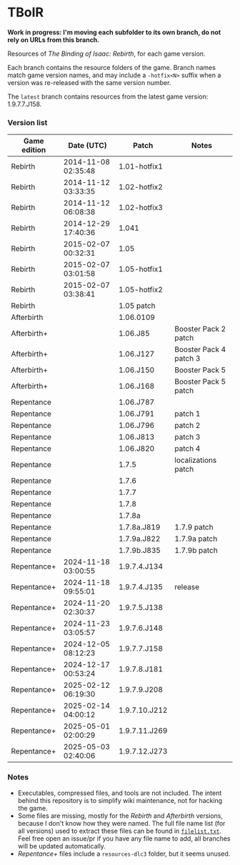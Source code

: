 # TBoIR
**Work in progress: I'm moving each subfolder to its own branch, do not rely on URLs from this branch.**

Resources of *The Binding of Isaac: Rebirth*, for each game version.

Each branch contains the resource folders of the game. Branch names match game version names, and may include a `-hotfix<N>` suffix when a version was re-released with the same version number.

The `latest` branch contains resources from the latest game version: 1.9.7.7.J158.

### Version list

| Game edition | Date (UTC)          | Patch         | Notes                  |
|--------------|---------------------|---------------|------------------------|
| Rebirth      | 2014-11-08 02:35:48 | 1.01-hotfix1  |                        |
| Rebirth      | 2014-11-12 03:33:35 | 1.02-hotfix2  |                        |
| Rebirth      | 2014-11-12 06:08:38 | 1.02-hotfix3  |                        |
| Rebirth      | 2014-12-29 17:40:36 | 1.041         |                        |
| Rebirth      | 2015-02-07 00:32:31 | 1.05          |                        |
| Rebirth      | 2015-02-07 03:01:58 | 1.05-hotfix1  |                        |
| Rebirth      | 2015-02-07 03:38:41 | 1.05-hotfix2  |                        |
| Rebirth      |                     | 1.05 patch    |                        |
| Afterbirth   |                     | 1.06.0109     |                        |
| Afterbirth+  |                     | 1.06.J85      | Booster Pack 2 patch   |
| Afterbirth+  |                     | 1.06.J127     | Booster Pack 4 patch 3 |
| Afterbirth+  |                     | 1.06.J150     | Booster Pack 5         |
| Afterbirth+  |                     | 1.06.J168     | Booster Pack 5 patch   |
| Repentance   |                     | 1.06.J787     |                        |
| Repentance   |                     | 1.06.J791     | patch 1                |
| Repentance   |                     | 1.06.J796     | patch 2                |
| Repentance   |                     | 1.06.J813     | patch 3                |
| Repentance   |                     | 1.06.J820     | patch 4                |
| Repentance   |                     | 1.7.5         | localizations patch    |
| Repentance   |                     | 1.7.6         |                        |
| Repentance   |                     | 1.7.7         |                        |
| Repentance   |                     | 1.7.8         |                        |
| Repentance   |                     | 1.7.8a        |                        |
| Repentance   |                     | 1.7.8a.J819   | 1.7.9 patch            |
| Repentance   |                     | 1.7.9a.J822   | 1.7.9a patch           |
| Repentance   |                     | 1.7.9b.J835   | 1.7.9b patch           |
| Repentance+  | 2024-11-18 03:00:55 | 1.9.7.4.J134  |                        |
| Repentance+  | 2024-11-18 09:55:01 | 1.9.7.4.J135  | release                |
| Repentance+  | 2024-11-20 02:30:37 | 1.9.7.5.J138  |                        |
| Repentance+  | 2024-11-23 03:05:57 | 1.9.7.6.J148  |                        |
| Repentance+  | 2024-12-05 08:12:23 | 1.9.7.7.J158  |                        |
| Repentance+  | 2024-12-17 00:53:24 | 1.9.7.8.J181  |                        |
| Repentance+  | 2025-02-12 06:19:30 | 1.9.7.9.J208  |                        |
| Repentance+  | 2025-02-14 04:00:12 | 1.9.7.10.J212 |                        |
| Repentance+  | 2025-05-01 02:00:29 | 1.9.7.11.J269 |                        |
| Repentance+  | 2025-05-03 02:40:06 | 1.9.7.12.J273 |                        |

### Notes
- Executables, compressed files, and tools are not included. The intent behind this repository is to simplify wiki maintenance, not for hacking the game.
- Some files are missing, mostly for the *Rebirth* and *Afterbirth* versions, because I don't know how they were named. The full file name list (for all versions) used to extract these files can be found in [`filelist.txt`](filelist.txt). Feel free open an issue/pr if you have any file name to add, all branches will be updated automatically.
- *Repentance+* files include a `resources-dlc3` folder, but it seems unused.
